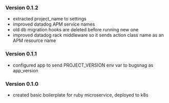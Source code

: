 ### Version 0.1.2

- extracted project_name to settings
- improved datadog APM service names
- old db migration hooks are deleted before running new one
- improved datadog rack middleware so it sends action class name as an APM resource name

### Version 0.1.1

- configured app to send PROJECT_VERSION env var to bugsnag as app_version

### Version 0.1.0

- created basic boilerplate for ruby microservice, deployed to k8s
